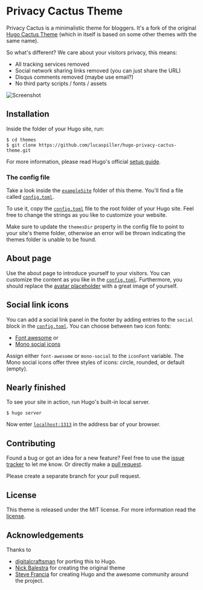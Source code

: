 # Privacy Cactus Theme

Privacy Cactus is a minimalistic theme for bloggers. It's a fork of the original [Hugo Cactus Theme](https://github.com/digitalcraftsman/hugo-cactus-theme) (which in itself is based on some other themes with the same name).

So what's different? We care about your visitors privacy, this means:

* All tracking services removed
* Social network sharing links removed (you can just share the URL)
* Disqus comments removed (maybe use email?)
* No third party scripts / fonts / assets

![Screenshot](https://raw.githubusercontent.com/digitalcraftsman/hugo-cactus-theme/dev/images/screenshot.png)

## Installation

Inside the folder of your Hugo site, run:

    $ cd themes
    $ git clone https://github.com/lucaspiller/hugo-privacy-cactus-theme.git

For more information, please read Hugo's official [setup guide](//gohugo.io/overview/installing/).

### The config file

Take a look inside the [`exampleSite`](//github.com/lucaspiller/hugo-privacy-cactus-theme/tree/dev/exampleSite) folder of this theme. You'll find a file called [`config.toml`](//github.com/lucaspiller/hugo-privacy-cactus-theme/blob/dev/exampleSite/config.toml).

To use it, copy the [`config.toml`](//github.com/lucaspiller/hugo-privacy-cactus-theme/blob/dev/exampleSite/config.toml) file to the root folder of your Hugo site. Feel free to change the strings as you like to customize your website.

Make sure to update the `themesDir` property in the config file to point to your site's theme folder, otherwise an error will be thrown indicating the themes folder is unable to be found.

## About page

Use the about page to introduce yourself to your visitors. You can customize the content as you like in the [`config.toml`](//github.com/lucaspiller/hugo-privacy-cactus-theme/blob/dev/exampleSite/config.toml). Furthermore, you should replace the [avatar placeholder](//github.com/lucaspiller/hugo-privacy-cactus-theme/blob/master/static/images/avatar.png) with a great image of yourself.

## Social link icons

You can add a social link panel in the footer by adding entries to the `social` block in the [`config.toml`](//github.com/lucaspiller/hugo-privacy-cactus-theme/blob/dev/exampleSite/config.toml). You can choose between two icon fonts:

- [Font awesome](https://fortawesome.github.io/Font-Awesome/) or
- [Mono social icons](https://github.com/drinchev/monosocialiconsfont)

Assign either `font-awesome` or `mono-social` to the `iconFont` variable. The Mono social icons offer three styles of icons: circle, rounded, or default (empty).

## Nearly finished

To see your site in action, run Hugo's built-in local server.

    $ hugo server

Now enter [`localhost:1313`](http://localhost:1313) in the address bar of your browser.


## Contributing

Found a bug or got an idea for a new feature? Feel free to use the [issue tracker](//github.com/lucaspiller/hugo-privacy-cactus-theme/issues) to let me know. Or directly make a [pull request](//github.com/lucaspiller/hugo-privacy-cactus-theme/pulls).


Please create a separate branch for your pull request.


## License

This theme is released under the MIT license. For more information read the [license](//github.com/lucaspiller/hugo-privacy-cactus-theme/blob/master/LICENSE.md).

## Acknowledgements

Thanks to

- [digitalcraftsman](//github.com/digitalcraftsman/hugo-cactus-theme) for porting this to Hugo.
- [Nick Balestra](//github.com/nickbalestra/kactus) for creating the original theme
- [Steve Francia](//github.com/spf13) for creating Hugo and the awesome community around the project.
